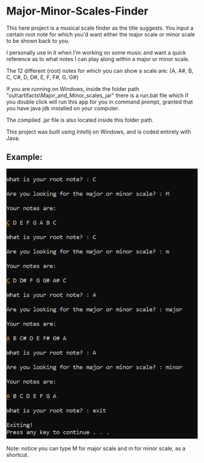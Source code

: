 # Major-Minor-Scales-Finder

This here project is a musical scale finder as the title suggests. You input a certain root note for which you'd want either the major scale or minor scale to be shown back to you.

I personally use in it when I'm working on some music and want a quick reference as to what notes I can play along within a major or minor scale.

The 12 different (root) notes for which you can show a scale are: {A, A#, B, C, C#, D, D#, E, F, F#, G, G#}

If you are running on Windows, inside the folder path "out\artifacts\Major_and_Minor_scales_jar" there is a run.bat file which if you double click will run this app for you in command prompt, granted that you have java jdk installed on your computer.

The compiled .jar file is also located inside this folder path.

This project was built using Intellij on Windows, and is coded entirely with Java.

## Example:

![example of this program working](/img/example.png)

Note: notice you can type M for major scale and m for minor scale, as a shortcut.

